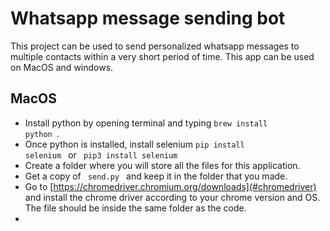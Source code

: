 # Whatsapp message sending bot
This project can be used to send personalized whatsapp messages to multiple contacts within a very short period of time. This app can be used on MacOS and windows.

## MacOS
- Install python by opening terminal and typing <code>brew install python </code>.
- Once python is installed, install selenium <code>pip install selenium </code> or <code> pip3 install selenium </code>
- Create a folder where you will store all the files for this application.
- Get a copy of <code> send.py </code> and keep it in the folder that you made.
- Go to [https://chromedriver.chromium.org/downloads](#chromedriver) and install the chrome driver according to your chrome version and OS. The file should be inside the same folder as the code.
- 

